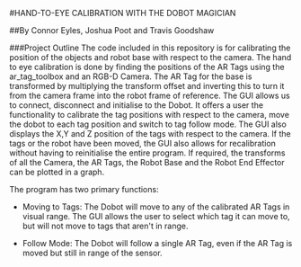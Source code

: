 #HAND-TO-EYE CALIBRATION WITH THE DOBOT MAGICIAN


##By Connor Eyles, Joshua Poot and Travis Goodshaw


###Project Outline
The code included in this repository is for calibrating the position of the objects and robot base with respect to the camera. 
The hand to eye calibration is done by finding the positions of the AR Tags using the ar_tag_toolbox and an RGB-D Camera.
The AR Tag for the base is transformed by multiplying the transform offset and inverting this to turn it from the camera frame into the robot frame of reference.
The GUI allows us to connect, disconnect and initialise to the Dobot. It offers a user the functionality to calibrate the tag positions with respect to the camera, move the dobot to each tag position and switch to tag follow mode. The GUI also displays the X,Y and Z position of the tags with respect to the camera. 
If the tags or the robot have been moved, the GUI also allows for recalibration without having to reinitialise the entire program.
If required, the transforms of all the Camera, the AR Tags, the Robot Base and the Robot End Effector can be plotted in a graph.

The program has two primary functions:

- Moving to Tags: The Dobot will move to any of the calibrated AR Tags in visual range. The GUI allows the user to select which tag it can move to, but will not move to tags that aren't in range.

- Follow Mode: The Dobot will follow a single AR Tag, even if the AR Tag is moved but still in range of the sensor.
